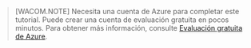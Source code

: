 > [WACOM.NOTE]
> Necesita una cuenta de Azure para completar este tutorial. Puede crear una cuenta de evaluación gratuita en pocos minutos. Para obtener más información, consulte [Evaluación gratuita de Azure][].

  [Evaluación gratuita de Azure]: http://www.windowsazure.com/en-us/pricing/free-trial
